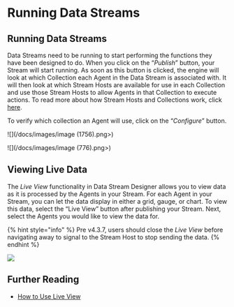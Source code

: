 # Running Data Streams

## Running Data Streams

Data Streams need to be running to start performing the functions they have been designed to do. When you click on the “_Publish_” button, your Stream will start running. As soon as this button is clicked, the engine will look at which Collection each Agent in the Data Stream is associated with. It will then look at which Stream Hosts are available for use in each Collection and use those Stream Hosts to allow Agents in that Collection to execute actions. To read more about how Stream Hosts and Collections work, click [here](../collection.md).

To verify which collection an Agent will use, click on the “_Configure_” button. &#x20;

![](/docs/images/image (1756).png>)

![](/docs/images/image (776).png>)

## Viewing Live Data

The _Live View_ functionality in Data Stream Designer allows you to view data as it is processed by the Agents in your Stream. For each Agent in your Stream, you can let the data display in either a grid, gauge, or chart. To view this data, select the “Live View” button after publishing your Stream. Next, select the Agents you would like to view the data for. &#x20;

{% hint style="info" %}
Pre v4.3.7, users should close the _Live View_ before navigating away to signal to the Stream Host to stop sending the data.
{% endhint %}

![](/docs/images/_3.png)

## Further Reading

* [How to Use Live View](../../how-tos/data-streams/use-live-view.md)



